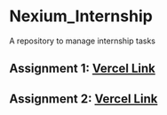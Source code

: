 # Nexium_Internship
A repository to manage internship tasks
## Assignment 1: [Vercel Link](https://nexium-internship.vercel.app/)
## Assignment 2: [Vercel Link](https://ai-blog-summarizer.vercel.app/)
